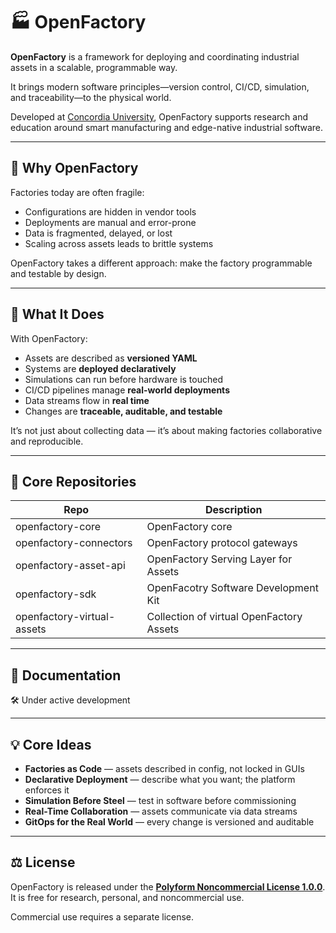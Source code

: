 # 🏭 OpenFactory

**OpenFactory** is a framework for deploying and coordinating industrial assets in a scalable, programmable way.

It brings modern software principles—version control, CI/CD, simulation, and traceability—to the physical world.

Developed at [Concordia University](https://www.concordia.ca/), OpenFactory supports research and education around smart manufacturing and edge-native industrial software.

---

## 🎯 Why OpenFactory

Factories today are often fragile:

- Configurations are hidden in vendor tools
- Deployments are manual and error-prone
- Data is fragmented, delayed, or lost
- Scaling across assets leads to brittle systems

OpenFactory takes a different approach: make the factory programmable and testable by design.

---

## 🧩 What It Does

With OpenFactory:

- Assets are described as **versioned YAML**
- Systems are **deployed declaratively**
- Simulations can run before hardware is touched
- CI/CD pipelines manage **real-world deployments**
- Data streams flow in **real time**
- Changes are **traceable, auditable, and testable**

It’s not just about collecting data — it’s about making factories collaborative and reproducible.

---

## 📂 Core Repositories

| Repo                        | Description                                 |
|-----------------------------|---------------------------------------------|
| openfactory-core            | OpenFactory core                            |
| openfactory-connectors      | OpenFactory protocol gateways               |
| openfactory-asset-api       | OpenFactory Serving Layer for Assets        |
| openfactory-sdk             | OpenFacotry Software Development Kit        |
| openfactory-virtual-assets  | Collection of virtual OpenFactory Assets    |

---

## 📖 Documentation

🛠️ Under active development

---

## 💡 Core Ideas

- **Factories as Code** — assets described in config, not locked in GUIs
- **Declarative Deployment** — describe what you want; the platform enforces it
- **Simulation Before Steel** — test in software before commissioning
- **Real-Time Collaboration** — assets communicate via data streams
- **GitOps for the Real World** — every change is versioned and auditable

---

## ⚖️ License

OpenFactory is released under the **[Polyform Noncommercial License 1.0.0](https://polyformproject.org/licenses/noncommercial/1.0.0/)**.  
It is free for research, personal, and noncommercial use.

Commercial use requires a separate license.
